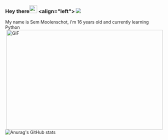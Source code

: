   ### Hey there<img src="https://media.giphy.com/media/hvRJCLFzcasrR4ia7z/giphy.gif" width="25px"> <align="left"> ![](https://komarev.com/ghpvc/?username=semmoolenschot&color=blueviolet)
  
  My name is Sem Moolenschot, i'm 16 years old and currently learning Python
  <img align="right" alt="GIF" src="https://github.com/abhisheknaiidu/abhisheknaiidu/blob/master/code.gif?raw=true" width="500" height="320" />



![Anurag's GitHub stats](https://github-readme-stats.vercel.app/api?username=semmoolenschot&show_icons=true&theme=radical)
